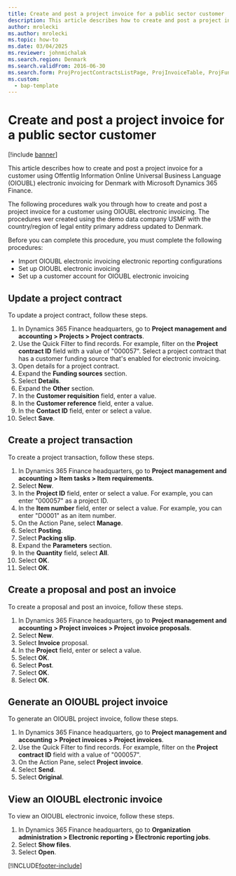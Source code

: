 ```yaml
--- 
title: Create and post a project invoice for a public sector customer
description: This article describes how to create and post a project invoice for a customer using OIOUBL electronic invoicing for Denmark with Microsoft Dynamics 365 Finance.
author: mrolecki
ms.author: mrolecki
ms.topic: how-to
ms.date: 03/04/2025
ms.reviewer: johnmichalak 
ms.search.region: Denmark
ms.search.validFrom: 2016-06-30
ms.search.form: ProjProjectContractsListPage, ProjInvoiceTable, ProjFundingSourceDetail, ContactPersonLookup, ProjSalesItemReq, ProjTableLookup, InventItemIdLookupSimple, SalesEditLines,  ProjInvoiceProposalListPage, ProjInvoiceProposalCreateLines, ProjInvoiceProposalDetail, ProjInvoiceEditLines, ProjInvoiceListPage, ERFormatMappingRunJobTable
ms.custom: 
  - bap-template
---
```


# Create and post a project invoice for a public sector customer

[!include [banner](../../includes/banner.md)]

This article describes how to create and post a project invoice for a customer using Offentlig Information Online Universal Business Language (OIOUBL) electronic invoicing for Denmark with Microsoft Dynamics 365 Finance.

The following procedures walk you through how to create and post a project invoice for a customer using OIOUBL electronic invoicing. The procedures wer created using the demo data company USMF with the country/region of legal entity primary address updated to Denmark.

Before you can complete this procedure, you must complete the following procedures:
- Import OIOUBL electronic invoicing electronic reporting configurations
- Set up OIOUBL electronic invoicing
- Set up a customer account for OIOUBL electronic invoicing

## Update a project contract

To update a project contract, follow these steps.

1. In Dynamics 365 Finance headquarters, go to **Project management and accounting \> Projects \> Project contracts**.
1. Use the Quick Filter to find records. For example, filter on the **Project contract ID** field with a value of "000057". Select a project contract that has a customer funding source that's enabled for electronic invoicing.  
1. Open details for a project contract.
1. Expand the **Funding sources** section.
1. Select **Details**.
1. Expand the **Other** section.
1. In the **Customer requisition** field, enter a value.
1. In the **Customer reference** field, enter a value.
1. In the **Contact ID** field, enter or select a value.
1. Select **Save**.

## Create a project transaction

To create a project transaction, follow these steps.

1. In Dynamics 365 Finance headquarters, go to **Project management and accounting \> Item tasks \> Item requirements**.
1. Select **New**.
1. In the **Project ID** field, enter or select a value. For example, you can enter "000057" as a project ID.  
1. In the **Item number** field, enter or select a value. For example, you can enter "D0001" as an item number.  
1. On the Action Pane, select **Manage**.
1. Select **Posting**.
1. Select **Packing slip**.
1. Expand the **Parameters** section.
1. In the **Quantity** field, select **All**.
10. Select **OK**.
11. Select **OK**.

## Create a proposal and post an invoice 

To create a proposal and post an invoice, follow these steps.

1. In Dynamics 365 Finance headquarters, go to **Project management and accounting \> Project invoices \> Project invoice proposals**.
1. Select **New**.
1. Select **Invoice** proposal.
1. In the **Project** field, enter or select a value.
1. Select **OK**.
1. Select **Post**.
1. Select **OK**.
1. Select **OK**.

## Generate an OIOUBL project invoice

To generate an OIOUBL project invoice, follow these steps.

1. In Dynamics 365 Finance headquarters, go to **Project management and accounting \> Project invoices \> Project invoices**.
1. Use the Quick Filter to find records. For example, filter on the **Project contract ID** field with a value of "000057".
1. On the Action Pane, select **Project invoice**.
1. Select **Send**.
1. Select **Original**.

## View an OIOUBL electronic invoice

To view an OIOUBL electronic invoice, follow these steps.

1. In Dynamics 365 Finance headquarters, go to **Organization administration \> Electronic reporting \> Electronic reporting jobs**.
1. Select **Show files**.
1. Select **Open**.



[!INCLUDE[footer-include](../../../includes/footer-banner.md)]
